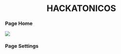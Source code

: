 <!DOCTYPE html>
<html lang="en">

<head>
    <center>
        <h1>HACKATONICOS</h1>
    </center>
</head>

<body>
    <div>
        <h3>Page Home</h3>
        <img src="images/home.png" />
    </div>
    <div>
        <h3>Page Settings</h3>
        <img scr=images/settings.png>
    </div>
</body>

</html>
